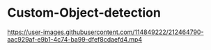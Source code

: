 # Custom-Object-detection

https://user-images.githubusercontent.com/114849222/212464790-aac929af-e9b1-4c74-ba99-dfef8cdaefd4.mp4


